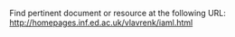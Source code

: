 Find pertinent document or resource at the following URL:
http://homepages.inf.ed.ac.uk/vlavrenk/iaml.html
